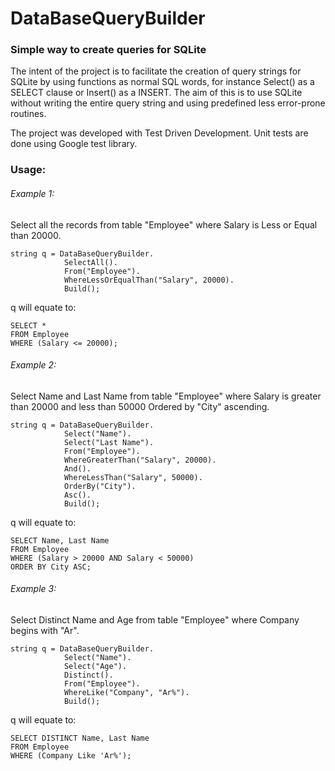 # DataBaseQueryBuilder
### Simple way to create queries for SQLite

The intent of the project is to facilitate the creation of query strings for SQLite by using functions as normal SQL words, for instance Select() as a SELECT clause or Insert() as a INSERT. The aim of this is to use SQLite without writing the entire query string and using predefined less error-prone routines.

The project was developed with Test Driven Development. Unit tests are done using Google test library.

### Usage:

###### Example 1:
Select all the records from table "Employee" where Salary is Less or Equal than 20000.

<pre><code>string q = DataBaseQueryBuilder.</code>
<code>            SelectAll().</code>
<code>            From("Employee").</code>
<code>            WhereLessOrEqualThan("Salary", 20000).</code>
<code>            Build();</code></pre>
q will equate to:
<pre><code>SELECT *</code>
<code>FROM Employee</code>
<code>WHERE (Salary <= 20000);</code></pre>

###### Example 2:
Select Name and Last Name from table "Employee" where Salary is greater than 20000 and less than 50000 Ordered by "City" ascending.

<pre><code>string q = DataBaseQueryBuilder.</code>
<code>            Select("Name").</code>
<code>            Select("Last Name").</code>
<code>            From("Employee").</code>
<code>            WhereGreaterThan("Salary", 20000).</code>
<code>            And().</code>
<code>            WhereLessThan("Salary", 50000).</code>
<code>            OrderBy("City").</code>
<code>            Asc().</code>
<code>            Build();</code></pre>

q will equate to:
<pre><code>SELECT Name, Last Name</code>
<code>FROM Employee</code>
<code>WHERE (Salary > 20000 AND Salary < 50000)</code>
<code>ORDER BY City ASC;</code></pre>

###### Example 3:
Select Distinct Name and Age from table "Employee" where Company begins with "Ar".

<pre><code>string q = DataBaseQueryBuilder.</code>
<code>            Select("Name").</code>
<code>            Select("Age").</code>
<code>            Distinct().</code>
<code>            From("Employee").</code>
<code>            WhereLike("Company", "Ar%").</code>
<code>            Build();</code></pre>

q will equate to:
<pre><code>SELECT DISTINCT Name, Last Name</code>
<code>FROM Employee</code>
<code>WHERE (Company Like 'Ar%');</code></pre>
